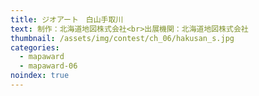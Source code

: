 ```yaml
---
title: ジオアート　白山手取川
text: 制作：北海道地図株式会社<br>出展機関：北海道地図株式会社
thumbnail: /assets/img/contest/ch_06/hakusan_s.jpg
categories:
  - mapaward
  - mapaward-06
noindex: true
---
```

